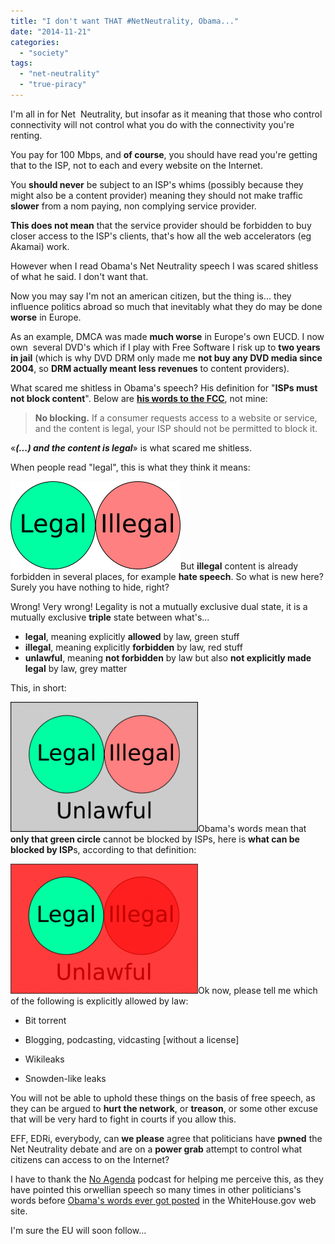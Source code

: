 ```yaml
---
title: "I don't want THAT #NetNeutrality, Obama..."
date: "2014-11-21"
categories: 
  - "society"
tags: 
  - "net-neutrality"
  - "true-piracy"
---
```


I'm all in for Net  Neutrality, but insofar as it meaning that those who control connectivity will not control what you do with the connectivity you're renting.

You pay for 100 Mbps, and **of course**, you should have read you're getting that to the ISP, not to each and every website on the Internet.

You **should never** be subject to an ISP's whims (possibly because they might also be a content provider) meaning they should not make traffic **slower** from a nom paying, non complying service provider.

**This does not mean** that the service provider should be forbidden to buy closer access to the ISP's clients, that's how all the web accelerators (eg Akamai) work.

However when I read Obama's Net Neutrality speech I was scared shitless of what he said. I don't want that.

Now you may say I'm not an american citizen, but the thing is... they influence politics abroad so much that inevitably what they do may be done **worse** in Europe.

As an example, DMCA was made **much worse** in Europe's own EUCD. I now own  several DVD's which if I play with Free Software I risk up to **two years in jail** (which is why DVD DRM only made me **not buy any DVD media since 2004**, so **DRM actually meant less revenues** to content providers).

What scared me shitless in Obama's speech? His definition for "**ISPs must not block content**". Below are [**his words to the FCC**](http://www.whitehouse.gov/net-neutrality), not mine:

> **No blocking.** If a consumer requests access to a website or service, and the content is legal, your ISP should not be permitted to block it.

«**_(...) and the content is legal_**» is what scared me shitless.

When people read "legal", this is what they think it means:

[![Legal vs Illegal?](images/li.png)](https://blog.1407.org/wp-content/uploads/2014/11/li.png)But **illegal** content is already forbidden in several places, for example **hate speech**. So what is new here? Surely you have nothing to hide, right?

Wrong! Very wrong! Legality is not a mutually exclusive dual state, it is a mutually exclusive **triple** state between what's...

- **legal**, meaning explicitly **allowed** by law, green stuff
- **illegal**, meaning explicitly **forbidden** by law, red stuff
- **unlawful**, meaning **not forbidden** by law but also **not explicitly made legal** by law, grey matter

This, in short:

[![Legal vs Illegal vs Unlawful](images/liu-300x208.png)](https://blog.1407.org/wp-content/uploads/2014/11/liu.png)Obama's words mean that **only that green circle** cannot be blocked by ISPs, here is **what can be blocked by ISP**s, according to that definition:

[![What CAN be blocked by ISPs is in RED!](images/blocked-300x208.png)](https://blog.1407.org/wp-content/uploads/2014/11/blocked.png)Ok now, please tell me which of the following is explicitly allowed by law:

- Bit torrent
- Blogging, podcasting, vidcasting \[without a license\]
    
- Wikileaks
- Snowden-like leaks

You will not be able to uphold these things on the basis of free speech, as they can be argued to **hurt the network**, or **treason**, or some other excuse that will be very hard to fight in courts if you allow this.

EFF, EDRi, everybody, can **we please** agree that politicians have **pwned** the Net Neutrality debate and are on a **power grab** attempt to control what citizens can access to on the Internet?

I have to thank the [No Agenda](http://www.noagendashow.com/) podcast for helping me perceive this, as they have pointed this orwellian speech so many times in other politicians's words before [Obama's words ever got posted](http://www.whitehouse.gov/net-neutrality) in the WhiteHouse.gov web site.

I'm sure the EU will soon follow...

